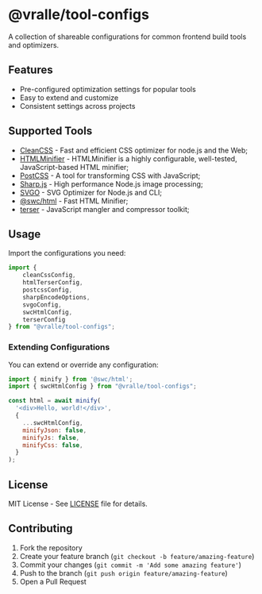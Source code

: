 # @vralle/tool-configs

A collection of shareable configurations for common frontend build tools and optimizers.

## Features

- Pre-configured optimization settings for popular tools
- Easy to extend and customize
- Consistent settings across projects

## Supported Tools

- [CleanCSS](https://github.com/clean-css/clean-css) - Fast and efficient CSS
   optimizer for node.js and the Web;
- [HTMLMinifier](https://github.com/terser/html-minifier-terser) - HTMLMinifier
  is a highly configurable, well-tested, JavaScript-based HTML minifier;
- [PostCSS](https://postcss.org/) - A tool for transforming CSS with JavaScript;
- [Sharp.js](https://github.com/lovell/sharp) - High performance Node.js image processing;
- [SVGO](https://svgo.dev/) - SVG Optimizer for Node.js and CLI;
- [@swc/html](https://swc.rs/docs/usage/html) - Fast HTML Minifier;
- [terser](https://terser.org/) - JavaScript mangler and compressor toolkit;

## Usage

Import the configurations you need:

```js
import {
    cleanCssConfig,
    htmlTerserConfig,
    postcssConfig,
    sharpEncodeOptions,
    svgoConfig,
    swcHtmlConfig,
    terserConfig
} from "@vralle/tool-configs";
```

### Extending Configurations

You can extend or override any configuration:

```js
import { minify } from '@swc/html';
import { swcHtmlConfig } from "@vralle/tool-configs";

const html = await minify(
  '<div>Hello, world!</div>',
  {
    ...swcHtmlConfig,
    minifyJson: false,
    minifyJs: false,
    minifyCss: false,
  }
);
```

## License

MIT License - See [LICENSE](../../LICENSE) file for details.

## Contributing

1. Fork the repository
2. Create your feature branch (`git checkout -b feature/amazing-feature`)
3. Commit your changes (`git commit -m 'Add some amazing feature'`)
4. Push to the branch (`git push origin feature/amazing-feature`)
5. Open a Pull Request
